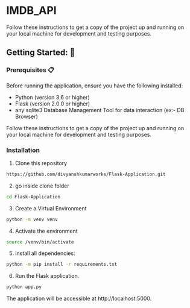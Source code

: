 # IMDB_API

Follow these instructions to get a copy of the project up and running on your local machine for development and testing purposes.

## Getting Started: 🚀

### Prerequisites 📋
Before running the application, ensure you have the following installed:

- Python (version 3.6 or higher)
- Flask (version 2.0.0 or higher)
- any sqlite3 Database Management Tool for data interaction (ex:- DB Browser) 

Follow these instructions to get a copy of the project up and running on your local machine for development and testing purposes.

### Installation
1. Clone this repository
 ```bash
 https://github.com/divyanshkumarworks/Flask-Application.git
 ```
2. go inside clone folder
 ```bash
 cd Flask-Application
```
3. Create a Virtual Environment
 ```bash
 python -m venv venv
 ```
4. Activate the environment
 ```bash
 source /venv/bin/activate
 ``` 
5. install all dependencies:
```bash
python -m pip install -r requirements.txt
```

6. Run the Flask application.
```bash
python app.py
```
The application will be accessible at http://localhost:5000.
